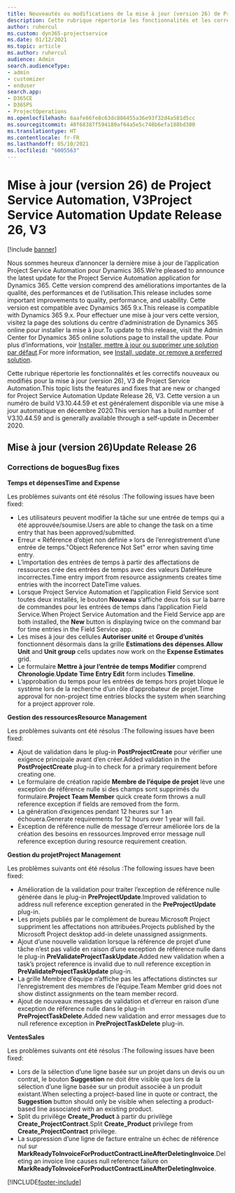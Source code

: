 ```yaml
---
title: Nouveautés ou modifications de la mise à jour (version 26) de Project Service Automation (correctif logiciel), V3
description: Cette rubrique répertorie les fonctionnalités et les correctifs disponibles pour la mise à jour (version 26) de Project Service Automation, V3.
author: ruhercul
ms.custom: dyn365-projectservice
ms.date: 01/12/2021
ms.topic: article
ms.author: ruhercul
audience: Admin
search.audienceType:
- admin
- customizer
- enduser
search.app:
- D365CE
- D365PS
- ProjectOperations
ms.openlocfilehash: 6aafe66fe8c63dc886455a36e93f32d4a581d5cc
ms.sourcegitcommit: 40f68387f594180af64a5e5c748b6efa188bd300
ms.translationtype: HT
ms.contentlocale: fr-FR
ms.lasthandoff: 05/10/2021
ms.locfileid: "6005563"
---
```

# <a name="project-service-automation-update-release-26-v3"></a><span data-ttu-id="27945-103">Mise à jour (version 26) de Project Service Automation, V3</span><span class="sxs-lookup"><span data-stu-id="27945-103">Project Service Automation Update Release 26, V3</span></span>

[!include [banner](../includes/psa-now-project-operations.md)]

<span data-ttu-id="27945-104">Nous sommes heureux d’annoncer la dernière mise à jour de l’application Project Service Automation pour Dynamics 365.</span><span class="sxs-lookup"><span data-stu-id="27945-104">We’re pleased to announce the latest update for the Project Service Automation application for Dynamics 365.</span></span> <span data-ttu-id="27945-105">Cette version comprend des améliorations importantes de la qualité, des performances et de l’utilisation.</span><span class="sxs-lookup"><span data-stu-id="27945-105">This release includes some important improvements to quality, performance, and usability.</span></span> <span data-ttu-id="27945-106">Cette version est compatible avec Dynamics 365 9.x.</span><span class="sxs-lookup"><span data-stu-id="27945-106">This release is compatible with Dynamics 365 9.x.</span></span> <span data-ttu-id="27945-107">Pour effectuer une mise à jour vers cette version, visitez la page des solutions du centre d’administration de Dynamics 365 online pour installer la mise à jour.</span><span class="sxs-lookup"><span data-stu-id="27945-107">To update to this release, visit the Admin Center for Dynamics 365 online solutions page to install the update.</span></span> <span data-ttu-id="27945-108">Pour plus d’informations, voir [Installer, mettre à jour ou supprimer une solution par défaut](/power-platform/admin/install-remove-preferred-solution).</span><span class="sxs-lookup"><span data-stu-id="27945-108">For more information, see [Install, update, or remove a preferred solution](/power-platform/admin/install-remove-preferred-solution).</span></span>

<span data-ttu-id="27945-109">Cette rubrique répertorie les fonctionnalités et les correctifs nouveaux ou modifiés pour la mise à jour (version 26), V3 de Project Service Automation.</span><span class="sxs-lookup"><span data-stu-id="27945-109">This topic lists the features and fixes that are new or changed for Project Service Automation Update Release 26, V3.</span></span> <span data-ttu-id="27945-110">Cette version a un numéro de build V3.10.44.59 et est généralement disponible via une mise à jour automatique en décembre 2020.</span><span class="sxs-lookup"><span data-stu-id="27945-110">This version has a build number of V3.10.44.59 and is generally available through a self-update in December 2020.</span></span>

## <a name="update-release-26"></a><span data-ttu-id="27945-111">Mise à jour (version 26)</span><span class="sxs-lookup"><span data-stu-id="27945-111">Update Release 26</span></span>

### <a name="bug-fixes"></a><span data-ttu-id="27945-112">Corrections de bogues</span><span class="sxs-lookup"><span data-stu-id="27945-112">Bug fixes</span></span>

<span data-ttu-id="27945-113">**Temps et dépenses**</span><span class="sxs-lookup"><span data-stu-id="27945-113">**Time and Expense**</span></span>

<span data-ttu-id="27945-114">Les problèmes suivants ont été résolus :</span><span class="sxs-lookup"><span data-stu-id="27945-114">The following issues have been fixed:</span></span>

- <span data-ttu-id="27945-115">Les utilisateurs peuvent modifier la tâche sur une entrée de temps qui a été approuvée/soumise.</span><span class="sxs-lookup"><span data-stu-id="27945-115">Users are able to change the task on a time entry that has been approved/submitted.</span></span>
- <span data-ttu-id="27945-116">Erreur « Référence d’objet non définie » lors de l’enregistrement d’une entrée de temps.</span><span class="sxs-lookup"><span data-stu-id="27945-116">"Object Reference Not Set" error when saving time entry.</span></span>
- <span data-ttu-id="27945-117">L’importation des entrées de temps à partir des affectations de ressources crée des entrées de temps avec des valeurs DateHeure incorrectes.</span><span class="sxs-lookup"><span data-stu-id="27945-117">Time entry import from resource assignments creates time entries with the incorrect DateTime values.</span></span>
- <span data-ttu-id="27945-118">Lorsque Project Service Automation et l’application Field Service sont toutes deux installés, le bouton **Nouveau** s’affiche deux fois sur la barre de commandes pour les entrées de temps dans l’application Field Service.</span><span class="sxs-lookup"><span data-stu-id="27945-118">When Project Service Automation and the Field Service app are both installed, the **New** button is displaying twice on the command bar for time entries in the Field Service app.</span></span>
- <span data-ttu-id="27945-119">Les mises à jour des cellules **Autoriser unité** et **Groupe d’unités** fonctionnent désormais dans la grille **Estimations des dépenses**.</span><span class="sxs-lookup"><span data-stu-id="27945-119">**Allow Unit** and **Unit group** cells updates now work on the **Expense Estimates** grid.</span></span>
- <span data-ttu-id="27945-120">Le formulaire **Mettre à jour l’entrée de temps Modifier** comprend **Chronologie**.</span><span class="sxs-lookup"><span data-stu-id="27945-120">**Update Time Entry Edit** form includes **Timeline**.</span></span>
- <span data-ttu-id="27945-121">L’approbation du temps pour les entrées de temps hors projet bloque le système lors de la recherche d’un rôle d’approbateur de projet.</span><span class="sxs-lookup"><span data-stu-id="27945-121">Time approval for non-project time entries blocks the system when searching for a project approver role.</span></span>

<span data-ttu-id="27945-122">**Gestion des ressources**</span><span class="sxs-lookup"><span data-stu-id="27945-122">**Resource Management**</span></span>

<span data-ttu-id="27945-123">Les problèmes suivants ont été résolus :</span><span class="sxs-lookup"><span data-stu-id="27945-123">The following issues have been fixed:</span></span>

- <span data-ttu-id="27945-124">Ajout de validation dans le plug-in **PostProjectCreate** pour vérifier une exigence principale avant d’en créer.</span><span class="sxs-lookup"><span data-stu-id="27945-124">Added validation in the **PostProjectCreate** plug-in to check for a primary requirement before creating one.</span></span>
- <span data-ttu-id="27945-125">Le formulaire de création rapide **Membre de l’équipe de projet** lève une exception de référence nulle si des champs sont supprimés du formulaire.</span><span class="sxs-lookup"><span data-stu-id="27945-125">**Project Team Member** quick create form throws a null reference exception if fields are removed from the form.</span></span>
- <span data-ttu-id="27945-126">La génération d’exigences pendant 12 heures sur 1 an échouera.</span><span class="sxs-lookup"><span data-stu-id="27945-126">Generate requirements for 12 hours over 1 year will fail.</span></span>
- <span data-ttu-id="27945-127">Exception de référence nulle de message d’erreur améliorée lors de la création des besoins en ressources.</span><span class="sxs-lookup"><span data-stu-id="27945-127">Improved error message null reference exception during resource requirement creation.</span></span>

<span data-ttu-id="27945-128">**Gestion du projet**</span><span class="sxs-lookup"><span data-stu-id="27945-128">**Project Management**</span></span>

<span data-ttu-id="27945-129">Les problèmes suivants ont été résolus :</span><span class="sxs-lookup"><span data-stu-id="27945-129">The following issues have been fixed:</span></span>

- <span data-ttu-id="27945-130">Amélioration de la validation pour traiter l’exception de référence nulle générée dans le plug-in **PreProjectUpdate**.</span><span class="sxs-lookup"><span data-stu-id="27945-130">Improved validation to address null reference exception generated in the **PreProjectUpdate** plug-in.</span></span>
- <span data-ttu-id="27945-131">Les projets publiés par le complément de bureau Microsoft Project suppriment les affectations non attribuées.</span><span class="sxs-lookup"><span data-stu-id="27945-131">Projects published by the Microsoft Project desktop add-in delete unassigned assignments.</span></span>
- <span data-ttu-id="27945-132">Ajout d’une nouvelle validation lorsque la référence de projet d’une tâche n’est pas valide en raison d’une exception de référence nulle dans le plug-in **PreValidateProjectTaskUpdate**.</span><span class="sxs-lookup"><span data-stu-id="27945-132">Added new validation when a task’s project reference is invalid due to null reference exception in **PreValidateProjectTaskUpdate** plug-in.</span></span>
- <span data-ttu-id="27945-133">La grille Membre d’équipe n’affiche pas les affectations distinctes sur l’enregistrement des membres de l’équipe.</span><span class="sxs-lookup"><span data-stu-id="27945-133">Team Member grid does not show distinct assignments on the team member record.</span></span>
- <span data-ttu-id="27945-134">Ajout de nouveaux messages de validation et d’erreur en raison d’une exception de référence nulle dans le plug-in **PreProjectTaskDelete**.</span><span class="sxs-lookup"><span data-stu-id="27945-134">Added new validation and error messages due to null reference exception in **PreProjectTaskDelete** plug-in.</span></span>

<span data-ttu-id="27945-135">**Ventes**</span><span class="sxs-lookup"><span data-stu-id="27945-135">**Sales**</span></span>

<span data-ttu-id="27945-136">Les problèmes suivants ont été résolus :</span><span class="sxs-lookup"><span data-stu-id="27945-136">The following issues have been fixed:</span></span>

- <span data-ttu-id="27945-137">Lors de la sélection d’une ligne basée sur un projet dans un devis ou un contrat, le bouton **Suggestion** ne doit être visible que lors de la sélection d’une ligne basée sur un produit associée à un produit existant.</span><span class="sxs-lookup"><span data-stu-id="27945-137">When selecting a project-based line in quote or contract, the **Suggestion** button should only be visible when selecting a product-based line associated with an existing product.</span></span>
- <span data-ttu-id="27945-138">Split du privilège **Create_Product** à partir du privilège **Create_ProjectContract**.</span><span class="sxs-lookup"><span data-stu-id="27945-138">Split **Create_Product** privilege from **Create_ProjectContract** privilege.</span></span>
- <span data-ttu-id="27945-139">La suppression d’une ligne de facture entraîne un échec de référence nul sur **MarkReadyToInvoiceForProductContractLineAfterDeletingInvoice**.</span><span class="sxs-lookup"><span data-stu-id="27945-139">Deleting an invoice line causes null reference failure on **MarkReadyToInvoiceForProductContractLineAfterDeletingInvoice**.</span></span>


[!INCLUDE[footer-include](../includes/footer-banner.md)]